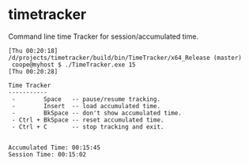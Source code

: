 # timetracker
Command line time Tracker for session/accumulated time.
```
[Thu 00:20:18] /d/projects/timetracker/build/bin/TimeTracker/x64_Release (master)
 coope@myhost $ ./TimeTracker.exe 15
[Thu 00:20:28]

Time Tracker
-----------
 -        Space   -- pause/resume tracking.
 -        Insert  -- load accumulated time.
 -        BkSpace -- don't show accumulated time.
 - Ctrl + BkSpace -- reset accumulated time.
 - Ctrl + C       -- stop tracking and exit.


Accumulated Time: 00:15:45
Session Time: 00:15:02
```
